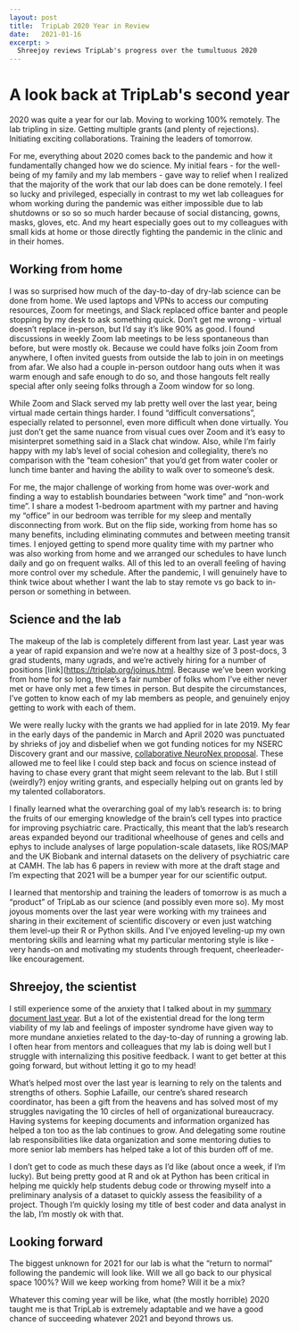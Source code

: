 ```yaml
---
layout: post
title:  TripLab 2020 Year in Review
date:   2021-01-16
excerpt: >
  Shreejoy reviews TripLab's progress over the tumultuous 2020
---
```


# A look back at TripLab's second year

2020 was quite a year for our lab. Moving to working 100% remotely. The lab tripling in size. Getting multiple grants (and plenty of rejections). Initiating exciting collaborations. Training the leaders of tomorrow. 

For me, everything about 2020 comes back to the pandemic and how it fundamentally changed how we do science. My initial fears - for the well-being of my family and my lab members - gave way to relief when I realized that the majority of the work that our lab does can be done remotely. I feel so lucky and privileged, especially in contrast to my wet lab colleagues for whom working during the pandemic was either impossible due to lab shutdowns or so so so much harder because of social distancing, gowns, masks, gloves, etc. And my heart especially goes out to my colleagues with small kids at home or those directly fighting the pandemic in the clinic and in their homes.

## Working from home

I was so surprised how much of the day-to-day of dry-lab science can be done from home. We used laptops and VPNs to access our computing resources, Zoom for meetings, and Slack replaced office banter and people stopping by my desk to ask something quick. Don’t get me wrong - virtual doesn’t replace in-person, but I’d say it’s like 90% as good. I found discussions in weekly Zoom lab meetings to be less spontaneous than before, but were mostly ok. Because we could have folks join Zoom from anywhere, I often invited guests from outside the lab to join in on meetings from afar. We also had a couple in-person outdoor hang outs when it was warm enough and safe enough to do so, and those hangouts felt really special after only seeing folks through a Zoom window for so long.

While Zoom and Slack served my lab pretty well over the last year, being virtual made certain things harder. I found “difficult conversations”, especially related to personnel, even more difficult when done virtually. You just don’t get the same nuance from visual cues over Zoom and it’s easy to misinterpret something said in a Slack chat window. Also, while I’m fairly happy with my lab’s level of social cohesion and collegiality, there’s no comparison with the “team cohesion” that you’d get from water cooler or lunch time banter and having the ability to walk over to someone’s desk. 

For me, the major challenge of working from home was over-work and finding a way to establish boundaries between “work time” and “non-work time”. I share a modest 1-bedroom apartment with my partner and having my “office” in our bedroom was terrible for my sleep and mentally disconnecting from work. But on the flip side, working from home has so many benefits, including eliminating commutes and between meeting transit times. I enjoyed getting to spend more quality time with my partner who was also working from home and we arranged our schedules to have lunch daily and go on frequent walks. All of this led to an overall feeling of having more control over my schedule. After the pandemic, I will genuinely have to think twice about whether I want the lab to stay remote vs go back to in-person or something in between.

## Science and the lab

The makeup of the lab is completely different from last year. Last year was a year of rapid expansion and we’re now at a healthy size of 3 post-docs, 3 grad students, many ugrads, and we’re actively hiring for a number of positions [link](https://triplab.org/joinus.html. Because we’ve been working from home for so long, there’s a fair number of folks whom I’ve either never met or have only met a few times in person. But despite the circumstances, I’ve gotten to know each of my lab members as people, and genuinely enjoy getting to work with each of them.

We were really lucky with the grants we had applied for in late 2019. My fear in the early days of the pandemic in March and April 2020 was punctuated by shrieks of joy and disbelief when we got funding notices for my NSERC Discovery grant and our massive, [collaborative NeuroNex proposal](https://www.nxwm.io/). These allowed me to feel like I could step back and focus on science instead of having to chase every grant that might seem relevant to the lab. But I still (weirdly?) enjoy writing grants, and especially helping out on grants led by my talented collaborators. 

I finally learned what the overarching goal of my lab’s research is: to bring the fruits of our emerging knowledge of the brain’s cell types into practice for improving psychiatric care. Practically, this meant that the lab’s research areas expanded beyond our traditional wheelhouse of genes and cells and ephys to include analyses of large population-scale datasets, like ROS/MAP and the UK Biobank and internal datasets on the delivery of psychiatric care at CAMH. The lab has 6 papers in review with more at the draft stage and I’m expecting that 2021 will be a bumper year for our scientific output.

I learned that mentorship and training the leaders of tomorrow is as much a “product” of TripLab as our science (and possibly even more so). My most joyous moments over the last year were working with my trainees and sharing in their excitement of scientific discovery or even just watching them level-up their R or Python skills. And I’ve enjoyed leveling-up my own mentoring skills and learning what my particular mentoring style is like - very hands-on and motivating my students through frequent, cheerleader-like encouragement.

## Shreejoy, the scientist

I still experience some of the anxiety that I talked about in my [summary document last year](https://triplab.org/2020/01/12/TripFirstYearReview.html). But a lot of the existential dread for the long term viability of my lab and feelings of imposter syndrome have given way to more mundane anxieties related to the day-to-day of running a growing lab. I often hear from mentors and colleagues that my lab is doing well but I struggle with internalizing this positive feedback. I want to get better at this going forward, but without letting it go to my head!

What’s helped most over the last year is learning to rely on the talents and strengths of others. Sophie Lafaille, our centre’s shared research coordinator, has been a gift from the heavens and has solved most of my struggles navigating the 10 circles of hell of organizational bureaucracy. Having systems for keeping documents and information organized has helped a ton too as the lab continues to grow. And delegating some routine lab responsibilities like data organization and some mentoring duties to more senior lab members has helped take a lot of this burden off of me.

I don’t get to code as much these days as I’d like (about once a week, if I’m lucky). But being pretty good at R and ok at Python has been critical in helping me quickly help students debug code or throwing myself into a preliminary analysis of a dataset to quickly assess the feasibility of a project. Though I’m quickly losing my title of best coder and data analyst in the lab, I’m mostly ok with that.

## Looking forward

The biggest unknown for 2021 for our lab is what the “return to normal” following the pandemic will look like. Will we all go back to our physical space 100%? Will we keep working from home? Will it be a mix? 

Whatever this coming year will be like, what (the mostly horrible) 2020 taught me is that TripLab is extremely adaptable and we have a good chance of succeeding whatever 2021 and beyond throws us.
